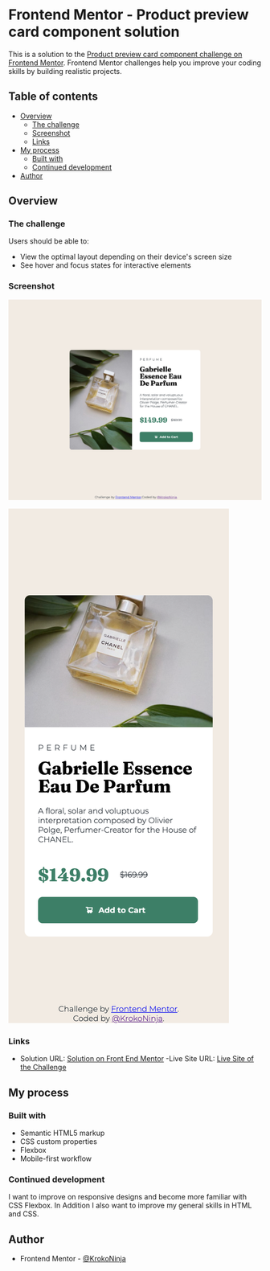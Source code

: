 # Frontend Mentor - Product preview card component solution

This is a solution to the [Product preview card component challenge on Frontend Mentor](https://www.frontendmentor.io/challenges/product-preview-card-component-GO7UmttRfa). Frontend Mentor challenges help you improve your coding skills by building realistic projects.

## Table of contents

- [Overview](##overview)
  - [The challenge](###the-challenge)
  - [Screenshot](###screenshot)
  - [Links](###links)
- [My process](##my-process)
  - [Built with](###built-with)
  - [Continued development](###continued-development)
- [Author](##author)


## Overview

### The challenge

Users should be able to:

- View the optimal layout depending on their device's screen size
- See hover and focus states for interactive elements

### Screenshot

![Screenshot of the Desktop View](./images/screenshot-desktop.png)

![Screenshot of the Mobile View](./images/screenshot-mobile.png)

### Links

- Solution URL: [Solution on Front End Mentor](https://www.frontendmentor.io/solutions/product-preview-card-component-hv39Icjp8Y)
-Live Site URL: [Live Site of the Challenge](https://krokoninja.github.io/fem-product-view-card-component/)

## My process

### Built with

- Semantic HTML5 markup
- CSS custom properties
- Flexbox
- Mobile-first workflow


### Continued development

I want to improve on responsive designs and become more familiar with CSS Flexbox.
In Addition I also want to improve my general skills in HTML and CSS.


## Author

- Frontend Mentor - [@KrokoNinja](https://www.frontendmentor.io/profile/krokoninja)
